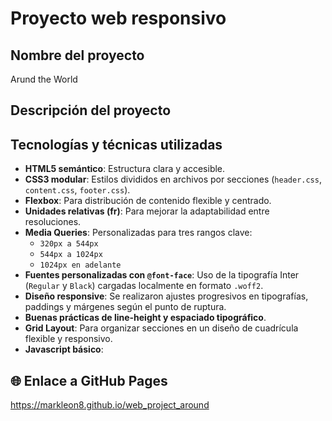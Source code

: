 # Proyecto web responsivo

## Nombre del proyecto

Arund the World

## Descripción del proyecto



## Tecnologías y técnicas utilizadas

- **HTML5 semántico**: Estructura clara y accesible.
- **CSS3 modular**: Estilos divididos en archivos por secciones (`header.css`, `content.css`, `footer.css`).
- **Flexbox**: Para distribución de contenido flexible y centrado.
- **Unidades relativas (fr)**: Para mejorar la adaptabilidad entre resoluciones.
- **Media Queries**: Personalizadas para tres rangos clave:
  - `320px a 544px`
  - `544px a 1024px`
  - `1024px en adelante`
- **Fuentes personalizadas con `@font-face`**: Uso de la tipografía Inter (`Regular` y `Black`) cargadas localmente en formato `.woff2`.
- **Diseño responsive**: Se realizaron ajustes progresivos en tipografías, paddings y márgenes según el punto de ruptura.
- **Buenas prácticas de line-height y espaciado tipográfico**.
- **Grid Layout**: Para organizar secciones en un diseño de cuadrícula flexible y responsivo.
- **Javascript básico**:  

## 🌐 Enlace a GitHub Pages
https://markleon8.github.io/web_project_around

